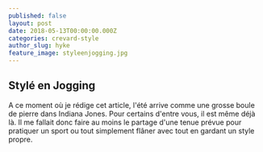 ```yaml
---
published: false
layout: post
date: 2018-05-13T00:00:00.000Z
categories: crevard-style
author_slug: hyke
feature_image: styleenjogging.jpg
---
```

## Stylé en Jogging

A ce moment où je rédige cet article, l'été arrive comme une grosse boule de pierre dans Indiana Jones. Pour certains d'entre vous, il est même déjà là. Il me fallait donc faire au moins le partage d'une tenue prévue pour pratiquer un sport ou tout simplement flâner avec tout en gardant un style propre.